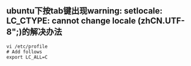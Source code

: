 ## ubuntu下按tab键出现warning: setlocale: LC_CTYPE: cannot change locale (zhCN.UTF-8";)的解决办法

 
```
vi /etc/profile
# Add follows
export LC_ALL=C
```

